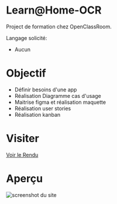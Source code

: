 # Learn@Home-OCR

Project de formation chez OpenClassRoom.

Langage solicité:

- Aucun

# Objectif

- Définir besoins d'une app
- Réalisation Diagramme cas d'usage
- Maitrise figma et réalisation maquette 
- Réalisation user stories
- Réalisation kanban

# Visiter

[Voir le Rendu]([https://nerion-1337.github.io/Fisheye-OCR/](https://www.figma.com/file/XYplrUx19n8RhQKCYcYiEk/Untitled?node-id=0-1&t=Emm20m7TfgSK0TaR-0))

# Aperçu

![screenshot du site](./assets/maquette.png)
